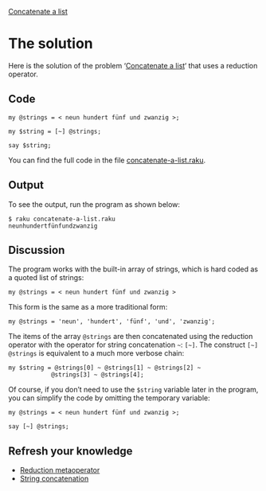 [Concatenate a list](../)

# The solution

Here is the solution of the problem ‘[Concatenate a list](../)‘ that uses a reduction operator.

## Code

    my @strings = < neun hundert fünf und zwanzig >;

    my $string = [~] @strings;

    say $string;

You can find the full code in the file [concatenate-a-list.raku](https://github.com/ash/raku-course/blob/master/problems/concatenate-a-list/solution/concatenate-a-list.raku).

## Output

To see the output, run the program as shown below:

    $ raku concatenate-a-list.raku
    neunhundertfünfundzwanzig

## Discussion

The program works with the built-in array of strings, which is hard coded as a quoted list of strings:

    my @strings = < neun hundert fünf und zwanzig >

This form is the same as a more traditional form:

    my @strings = 'neun', 'hundert', 'fünf', 'und', 'zwanzig';

The items of the array `@strings` are then concatenated using the reduction operator with the operator for string concatenation `~`: `[~]`. The construct `[~] @strings` is equivalent to a much more verbose chain:

    my $string = @strings[0] ~ @strings[1] ~ @strings[2] ~
                @strings[3] ~ @strings[4];

Of course, if you don’t need to use the `$string` variable later in the program, you can simplify the code by omitting the temporary variable:

    my @strings = < neun hundert fünf und zwanzig >;

    say [~] @strings;

## Refresh your knowledge

* [Reduction metaoperator](/raku-course/metaoperators/reduction-metaoperators)
* [String concatenation](string-concatenation)
